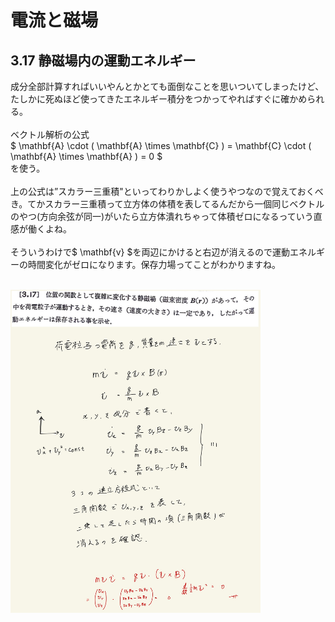 <script type="text/javascript" async src="https://cdnjs.cloudflare.com/ajax/libs/mathjax/2.7.7/MathJax.js?config=TeX-MML-AM_CHTML">

</script>

<script type="text/x-mathjax-config">
 MathJax.Hub.Config({
 tex2jax: {
 inlineMath: [['$', '$'] ],
 displayMath: [ ['$$','$$'], ["\\[","\\]"] ]
 }
 });
</script>

# 電流と磁場
## 3.17 静磁場内の運動エネルギー

成分全部計算すればいいやんとかとても面倒なことを思いついてしまったけど、たしかに死ぬほど使ってきたエネルギー積分をつかってやればすぐに確かめられる。
<br>
<br>
ベクトル解析の公式
<br>
$ \mathbf{A} \cdot ( \mathbf{A} \times \mathbf{C} ) = \mathbf{C} \cdot ( \mathbf{A} \times \mathbf{A} ) = 0 $
<br>
を使う。
<br>
<br>
上の公式は”スカラー三重積"といってわりかしよく使うやつなので覚えておくべき。てかスカラー三重積って立方体の体積を表してるんだから一個同じベクトルのやつ(方向余弦が同一)がいたら立方体潰れちゃって体積ゼロになるっていう直感が働くよね。
<br>
<br>
そういうわけで$ \mathbf{v} $を両辺にかけると右辺が消えるので運動エネルギーの時間変化がゼロになります。保存力場ってことがわかりますね。
<br>
<br>

<img width="400" alt="electromagnetism-124" src="./images/ecmf-17/Electromagnetism-124.jpg">